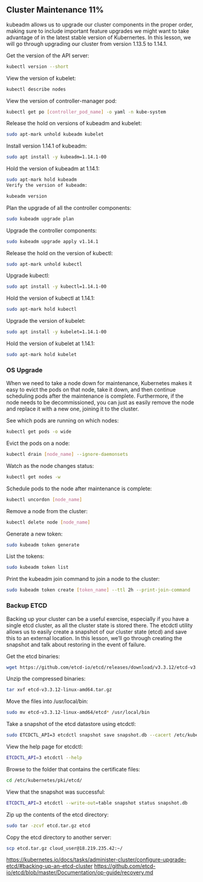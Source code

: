 ## Cluster Maintenance 11%

kubeadm allows us to upgrade our cluster components in the proper order, making sure to include important feature upgrades we might want to take advantage of in the latest stable version of Kubernertes. In this lesson, we will go through upgrading our cluster from version 1.13.5 to 1.14.1.

Get the version of the API server:

```bash
kubectl version --short
```
View the version of kubelet:

```bash
kubectl describe nodes 
```
View the version of controller-manager pod:

```bash
kubectl get po [controller_pod_name] -o yaml -n kube-system
```
Release the hold on versions of kubeadm and kubelet:

```bash
sudo apt-mark unhold kubeadm kubelet
```
Install version 1.14.1 of kubeadm:

```bash
sudo apt install -y kubeadm=1.14.1-00
```
Hold the version of kubeadm at 1.14.1:

```bash
sudo apt-mark hold kubeadm
Verify the version of kubeadm:
```
```bash
kubeadm version
```
Plan the upgrade of all the controller components:

```bash
sudo kubeadm upgrade plan
```
Upgrade the controller components:

```bash
sudo kubeadm upgrade apply v1.14.1
```
Release the hold on the version of kubectl:

```bash
sudo apt-mark unhold kubectl
```
Upgrade kubectl:

```bash
sudo apt install -y kubectl=1.14.1-00
```
Hold the version of kubectl at 1.14.1:

```bash
sudo apt-mark hold kubectl
```
Upgrade the version of kubelet:

```bash
sudo apt install -y kubelet=1.14.1-00
```
Hold the version of kubelet at 1.14.1:

```bash
sudo apt-mark hold kubelet
```

### OS Upgrade 


When we need to take a node down for maintenance, Kubernetes makes it easy to evict the pods on that node, take it down, and then continue scheduling pods after the maintenance is complete. Furthermore, if the node needs to be decommissioned, you can just as easily remove the node and replace it with a new one, joining it to the cluster.

 See which pods are running on which nodes:

```bash
kubectl get pods -o wide
```
Evict the pods on a node:

```bash
kubectl drain [node_name] --ignore-daemonsets
```
Watch as the node changes status:

```bash
kubectl get nodes -w
```
Schedule pods to the node after maintenance is complete:

```bash
kubectl uncordon [node_name]
```
Remove a node from the cluster:

```bash
kubectl delete node [node_name]
```
Generate a new token:

```bash
sudo kubeadm token generate
```
List the tokens:

```bash
sudo kubeadm token list
```
Print the kubeadm join command to join a node to the cluster:

```bash
sudo kubeadm token create [token_name] --ttl 2h --print-join-command
```

### Backup ETCD 

Backing up your cluster can be a useful exercise, especially if you have a single etcd cluster, as all the cluster state is stored there. The etcdctl utility allows us to easily create a snapshot of our cluster state (etcd) and save this to an external location. In this lesson, we’ll go through creating the snapshot and talk about restoring in the event of failure.

Get the etcd binaries:

```bash
wget https://github.com/etcd-io/etcd/releases/download/v3.3.12/etcd-v3.3.12-linux-amd64.tar.gz
```
Unzip the compressed binaries:

```bash
tar xvf etcd-v3.3.12-linux-amd64.tar.gz
```
Move the files into /usr/local/bin:

```bash
sudo mv etcd-v3.3.12-linux-amd64/etcd* /usr/local/bin
```
Take a snapshot of the etcd datastore using etcdctl:

```bash
sudo ETCDCTL_API=3 etcdctl snapshot save snapshot.db --cacert /etc/kubernetes/pki/etcd/server.crt --cert /etc/kubernetes/pki/etcd/ca.crt --key /etc/kubernetes/pki/etcd/ca.key
```
View the help page for etcdctl:

```bash
ETCDCTL_API=3 etcdctl --help
```
Browse to the folder that contains the certificate files:

```bash
cd /etc/kubernetes/pki/etcd/
```
View that the snapshot was successful:

```bash
ETCDCTL_API=3 etcdctl --write-out=table snapshot status snapshot.db
```
Zip up the contents of the etcd directory:

```bash
sudo tar -zcvf etcd.tar.gz etcd
```
Copy the etcd directory to another server:

```bash
scp etcd.tar.gz cloud_user@18.219.235.42:~/
```
https://kubernetes.io/docs/tasks/administer-cluster/configure-upgrade-etcd/#backing-up-an-etcd-cluster
https://github.com/etcd-io/etcd/blob/master/Documentation/op-guide/recovery.md
